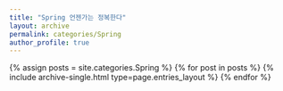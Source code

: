 ```yaml
---
title: "Spring 언젠가는 정복한다"
layout: archive
permalink: categories/Spring
author_profile: true
---
```


{% assign posts = site.categories.Spring %}
{% for post in posts %} {% include archive-single.html type=page.entries_layout %} {% endfor %}